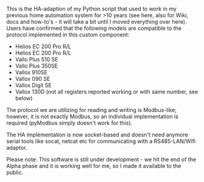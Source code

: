 This is the HA-adaption of my Python script that used to work in my previous home automation system for >10 years (see here, also for Wiki, docs and how-to's - it will take a bit until I moved everything over here). Users have confirmed that the following models are compatible to the protocol implemented in this custom component:

- Helios EC 200 Pro R/L
- Helios EC 200 Pro R/L
- Vallo Plus 510 SE
- Vallo Plus 350SE
- Vallox 910SE
- Vallox 090 SE
- Vallox Digit SE
- Vallox 130D (not all registers reported working or with same number, see below)

The protocol we are utilizing for reading and writing is Modbus-like; however, it is not exactly Modbus, so an individual implementation is required (pyModbus simply doesn't work for this).

The HA implementation is now socket-based and doesn't need anymore serial tools like socat, netcat etc for communicating with a RS485-LAN/Wifi adaptor.

Please note: This software is still under development - we hit the end of the Alpha phase and it is working well for me, so I made it available to the public.

